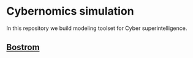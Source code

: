# Cybernomics simulation 

In this repository we build modeling toolset for Cyber superintelligence.

## [Bostrom](bostrom/README.md)
